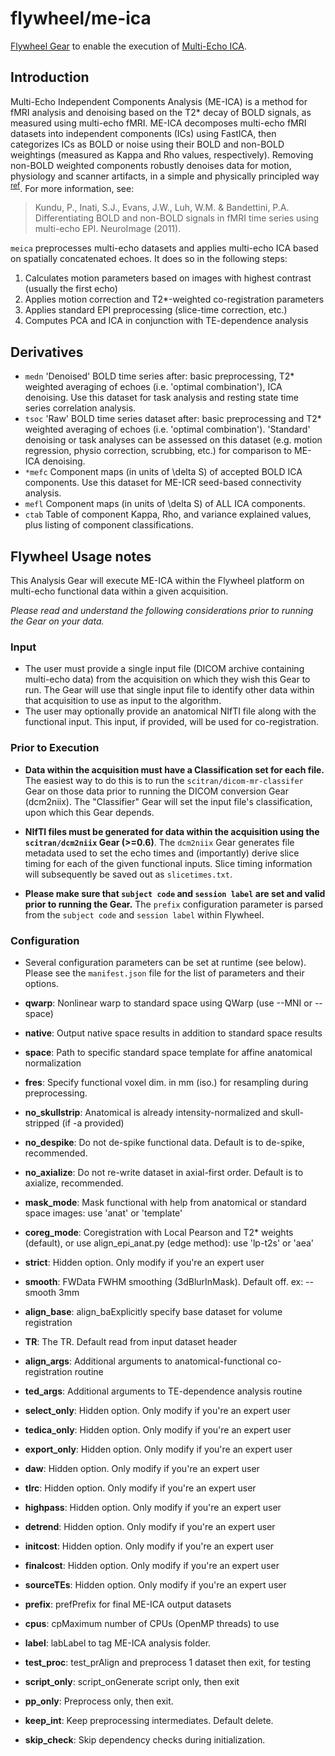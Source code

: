 # flywheel/me-ica
[Flywheel Gear](https://github.com/flywheel-io/gears/tree/master/spec) to enable the execution of [Multi-Echo ICA](https://me-ica.readthedocs.io/en/latest/).

## Introduction
Multi-Echo Independent Components Analysis (ME-ICA) is a method for fMRI analysis and denoising based on the T2* decay of BOLD signals, as measured using multi-echo fMRI. ME-ICA decomposes multi-echo fMRI datasets into independent components (ICs) using FastICA, then categorizes ICs as BOLD or noise using their BOLD and non-BOLD weightings (measured as Kappa and Rho values, respectively). Removing non-BOLD weighted components robustly denoises data for motion, physiology and scanner artifacts, in a simple and physically principled way <sup>[ref](https://github.com/ME-ICA/me-ica/blob/master/README.meica)</sup>. For more information, see:

  > Kundu, P., Inati, S.J., Evans, J.W., Luh, W.M. & Bandettini, P.A. Differentiating BOLD and non-BOLD signals in fMRI time series using multi-echo EPI. NeuroImage (2011).


``meica`` preprocesses multi-echo datasets and applies multi-echo ICA based on spatially concatenated echoes. It does so in the following steps:

1. Calculates motion parameters based on images with highest contrast (usually the first echo)
2. Applies motion correction and T2*-weighted co-registration parameters
3. Applies standard EPI preprocessing (slice-time correction, etc.)
4. Computes PCA and ICA in conjunction with TE-dependence analysis

##  Derivatives
  * ``medn``
      'Denoised' BOLD time series after: basic preprocessing,
      T2* weighted averaging of echoes (i.e. 'optimal combination'),
      ICA denoising.
      Use this dataset for task analysis and resting state time series correlation analysis.
  * ``tsoc``
      'Raw' BOLD time series dataset after: basic preprocessing
      and T2* weighted averaging of echoes (i.e. 'optimal combination').
      'Standard' denoising or task analyses can be assessed on this dataset
      (e.g. motion regression, physio correction, scrubbing, etc.)
      for comparison to ME-ICA denoising.
  * ``*mefc``
      Component maps (in units of \delta S) of accepted BOLD ICA components.
      Use this dataset for ME-ICR seed-based connectivity analysis.
  * ``mefl``
      Component maps (in units of \delta S) of ALL ICA components.
  * ``ctab``
      Table of component Kappa, Rho, and variance explained values, plus listing of component classifications.


## Flywheel Usage notes
This Analysis Gear will execute ME-ICA within the Flywheel platform on multi-echo functional data within a given acquisition.

*Please read and understand the following considerations prior to running the Gear on your data.*

### Input
* The user must provide a single input file (DICOM archive containing multi-echo data) from the acquisition on which they wish this Gear to run. The Gear will use that single input file to identify other data within that acquisition to use as input to the algorithm.
* The user may optionally provide an anatomical NIfTI file along with the functional input. This input, if provided, will be used for co-registration.

### Prior to Execution
* **Data within the acquisition must have a Classification set for each file.** The easiest way to do this is to run the `scitran/dicom-mr-classifer` Gear on those data prior to running the DICOM conversion Gear (dcm2niix). The "Classifier" Gear will set the input file's classification, upon which this Gear depends.

* **NIfTI files must be generated for data within the acquisition using the `scitran/dcm2niix` Gear (>=0.6)**. The `dcm2niix` Gear generates file metadata used to set the echo times and (importantly) derive slice timing for each of the given functional inputs. Slice timing information will subsequently be saved out as `slicetimes.txt`.

* **Please make sure that `subject code` and `session label` are set and valid prior to running the Gear.** The `prefix` configuration parameter is parsed from the `subject code` and  `session label` within Flywheel.

### Configuration
* Several configuration parameters can be set at runtime (see below). Please see the `manifest.json` file for the list of parameters and their options.

* **qwarp**: Nonlinear warp to standard space using QWarp (use --MNI or --space)  
* **native**: Output native space results in addition to standard space results  
* **space**: Path to specific standard space template for affine anatomical normalization  
* **fres**: Specify functional voxel dim. in mm (iso.) for resampling during preprocessing.   
* **no_skullstrip**: Anatomical is already intensity-normalized and skull-stripped (if -a provided)  
* **no_despike**: Do not de-spike functional data. Default is to de-spike, recommended.  
* **no_axialize**: Do not re-write dataset in axial-first order. Default is to axialize, recommended.  
* **mask_mode**: Mask functional with help from anatomical or standard space images: use 'anat' or 'template'  
* **coreg_mode**: Coregistration with Local Pearson and T2* weights (default), or use align_epi_anat.py (edge method): use 'lp-t2s' or 'aea'  
* **strict**: Hidden option.  Only modify if you're an expert user   
* **smooth**: FWData FWHM smoothing (3dBlurInMask). Default off. ex: --smooth 3mm  
* **align_base**: align_baExplicitly specify base dataset for volume registration  
* **TR**: The TR. Default read from input dataset header  
* **align_args**: Additional arguments to anatomical-functional co-registration routine  
* **ted_args**: Additional arguments to TE-dependence analysis routine  

* **select_only**: Hidden option.  Only modify if you're an expert user  
* **tedica_only**: Hidden option.  Only modify if you're an expert user  
* **export_only**: Hidden option.  Only modify if you're an expert user  
* **daw**: Hidden option.  Only modify if you're an expert user  
* **tlrc**: Hidden option.  Only modify if you're an expert user  
* **highpass**: Hidden option.  Only modify if you're an expert user  
* **detrend**: Hidden option.  Only modify if you're an expert user  
* **initcost**: Hidden option.  Only modify if you're an expert user  
* **finalcost**: Hidden option.  Only modify if you're an expert user  
* **sourceTEs**: Hidden option.  Only modify if you're an expert user  
  
* **prefix**: prefPrefix for final ME-ICA output datasets  
* **cpus**: cpMaximum number of CPUs (OpenMP threads) to use  
* **label**: labLabel to tag ME-ICA analysis folder.  
* **test_proc**: test_prAlign and preprocess 1 dataset then exit, for testing  
* **script_only**: script_onGenerate script only, then exit  
* **pp_only**: Preprocess only, then exit.  
* **keep_int**: Keep preprocessing intermediates. Default delete.  
* **skip_check**: Skip dependency checks during initialization.  
